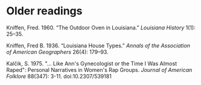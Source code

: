 # Older readings

Kniffen, Fred. 1960. “The Outdoor Oven in Louisiana.” _Louisiana History_ 1(1): 25–35.

Kniffen, Fred B. 1936. “Louisiana House Types.” _Annals of the Association of American Geographers_ 26(4): 179–93.

Kalčik, S. 1975. "... Like Ann's Gynecologist or the Time I Was Almost Raped": Personal Narratives in Women's Rap Groups. _Journal of American Folklore_ 88(347): 3-11. doi:10.2307/539181
